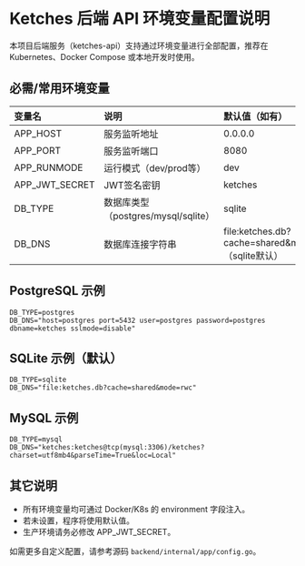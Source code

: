 # Ketches 后端 API 环境变量配置说明

本项目后端服务（ketches-api）支持通过环境变量进行全部配置，推荐在 Kubernetes、Docker Compose 或本地开发时使用。

## 必需/常用环境变量

| 变量名         | 说明                              | 默认值（如有）                                      |
|:--------------|:-----------------------------------|:---------------------------------------------------|
| APP_HOST      | 服务监听地址                      | 0.0.0.0                                            |
| APP_PORT      | 服务监听端口                      | 8080                                               |
| APP_RUNMODE   | 运行模式（dev/prod等）            | dev                                                |
| APP_JWT_SECRET| JWT签名密钥                       | ketches                                            |
| DB_TYPE       | 数据库类型（postgres/mysql/sqlite）| sqlite                                             |
| DB_DNS        | 数据库连接字符串                  | file:ketches.db?cache=shared&mode=rwc（sqlite默认） |

## PostgreSQL 示例

```env
DB_TYPE=postgres
DB_DNS="host=postgres port=5432 user=postgres password=postgres dbname=ketches sslmode=disable"
```

## SQLite 示例（默认）

```env
DB_TYPE=sqlite
DB_DNS="file:ketches.db?cache=shared&mode=rwc"
```

## MySQL 示例

```env
DB_TYPE=mysql
DB_DNS="ketches:ketches@tcp(mysql:3306)/ketches?charset=utf8mb4&parseTime=True&loc=Local"
```

## 其它说明

- 所有环境变量均可通过 Docker/K8s 的 environment 字段注入。
- 若未设置，程序将使用默认值。
- 生产环境请务必修改 APP_JWT_SECRET。

如需更多自定义配置，请参考源码 `backend/internal/app/config.go`。
